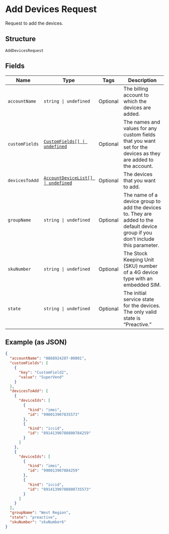 
# Add Devices Request

Request to add the devices.

## Structure

`AddDevicesRequest`

## Fields

| Name | Type | Tags | Description |
|  --- | --- | --- | --- |
| `accountName` | `string \| undefined` | Optional | The billing account to which the devices are added. |
| `customFields` | [`CustomFields[] \| undefined`](../../doc/models/custom-fields.md) | Optional | The names and values for any custom fields that you want set for the devices as they are added to the account. |
| `devicesToAdd` | [`AccountDeviceList[] \| undefined`](../../doc/models/account-device-list.md) | Optional | The devices that you want to add. |
| `groupName` | `string \| undefined` | Optional | The name of a device group to add the devices to. They are added to the default device group if you don't include this parameter. |
| `skuNumber` | `string \| undefined` | Optional | The Stock Keeping Unit (SKU) number of a 4G device type with an embedded SIM. |
| `state` | `string \| undefined` | Optional | The initial service state for the devices. The only valid state is “Preactive.” |

## Example (as JSON)

```json
{
  "accountName": "0868924207-00001",
  "customFields": [
    {
      "key": "CustomField2",
      "value": "SuperVend"
    }
  ],
  "devicesToAdd": [
    {
      "deviceIds": [
        {
          "kind": "imei",
          "id": "990013907835573"
        },
        {
          "kind": "iccid",
          "id": "89141390780800784259"
        }
      ]
    },
    {
      "deviceIds": [
        {
          "kind": "imei",
          "id": "990013907884259"
        },
        {
          "kind": "iccid",
          "id": "89141390780800735573"
        }
      ]
    }
  ],
  "groupName": "West Region",
  "state": "preactive",
  "skuNumber": "skuNumber6"
}
```

